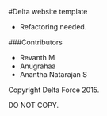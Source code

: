 #Delta website template

* Refactoring needed.

###Contributors
* Revanth M
* Anugrahaa
* Anantha Natarajan S

Copyright Delta Force 2015.

DO NOT COPY.
